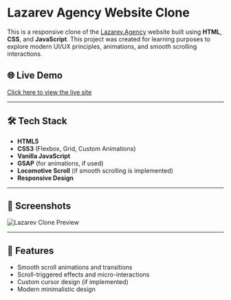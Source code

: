 # Lazarev Agency Website Clone

This is a responsive clone of the [Lazarev.Agency](https://www.lazarev.agency/) website built using **HTML**, **CSS**, and **JavaScript**. This project was created for learning purposes to explore modern UI/UX principles, animations, and smooth scrolling interactions.

## 🌐 Live Demo

[Click here to view the live site]([https://your-live-site-url.com](https://lazarev-gray-sigma.vercel.app/))

---

## 🛠️ Tech Stack

- **HTML5**
- **CSS3** (Flexbox, Grid, Custom Animations)
- **Vanilla JavaScript**
- **GSAP** (for animations, if used)
- **Locomotive Scroll** (if smooth scrolling is implemented)
- **Responsive Design**

---

## 📸 Screenshots

![Lazarev Clone Preview](./preview.png) <!-- Replace with actual screenshot path -->

---

## 🚀 Features

- Smooth scroll animations and transitions
- Scroll-triggered effects and micro-interactions
- Custom cursor design (if implemented)
- Modern minimalistic design



